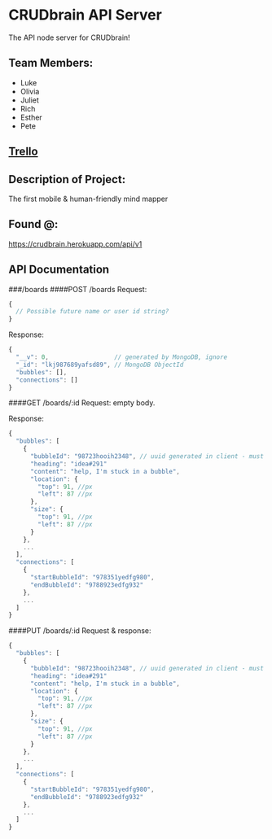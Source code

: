 # CRUDbrain API Server
The API node server for CRUDbrain!

## Team Members:
* Luke
* Olivia
* Juliet
* Rich
* Esther
* Pete

## [Trello](https://trello.com/b/LLXoi7N5/crud-brain)

## Description of Project:
The first mobile & human-friendly mind mapper

## Found @:
https://crudbrain.herokuapp.com/api/v1

## API Documentation
###/boards
####POST /boards
Request:
```javascript
{
  // Possible future name or user id string?
}
```
Response:
```javascript
{
  "__v": 0,                  // generated by MongoDB, ignore
  "_id": "lkj987689yafsd89", // MongoDB ObjectId
  "bubbles": [],
  "connections": []
}
```
####GET /boards/:id
Request: empty body.

Response:
```javascript
{
  "bubbles": [
    {
      "bubbleId": "98723hooih2348", // uuid generated in client - must be unique!
      "heading": "idea#291"
      "content": "help, I'm stuck in a bubble",
      "location": {
        "top": 91, //px
        "left": 87 //px
      },
      "size": {
        "top": 91, //px
        "left": 87 //px
      }
    },
    ...
  ],
  "connections": [
    {
      "startBubbleId": "978351yedfg980",
      "endBubbleId": "9788923edfg932"
    },
    ...
  ]
}
```
####PUT /boards/:id
Request & response:
```javascript
{
  "bubbles": [
    {
      "bubbleId": "98723hooih2348", // uuid generated in client - must be unique!
      "heading": "idea#291"
      "content": "help, I'm stuck in a bubble",
      "location": {
        "top": 91, //px
        "left": 87 //px
      },
      "size": {
        "top": 91, //px
        "left": 87 //px
      }
    },
    ...
  ],
  "connections": [
    {
      "startBubbleId": "978351yedfg980",
      "endBubbleId": "9788923edfg932"
    },
    ...
  ]
}
```
